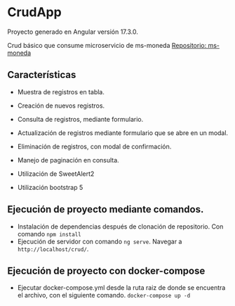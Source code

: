# CrudApp

Proyecto generado en Angular versión 17.3.0.

Crud básico que consume microservicio de ms-moneda [Repositorio: ms-moneda](https://github.com/Hugo-Medellin/ms-moneda)

## Características
- Muestra de registros en tabla.
- Creación de nuevos registros.
- Consulta de registros, mediante formulario.
- Actualización de registros mediante formulario que se abre en un modal.
- Eliminación de registros, con modal de confirmación.
- Manejo de paginación en consulta.

- Utilización de SweetAlert2
- Utilización bootstrap 5

## Ejecución de proyecto mediante comandos.
- Instalación de dependencias después de clonación de repositorio. Con comando `npm install`
- Ejecución de servidor con comando `ng serve`. Navegar a `http://localhost/crud/`.

## Ejecución de proyecto con docker-compose
- Ejecutar docker-compose.yml desde la ruta raiz de donde se encuentra el archivo, con el siguiente comando.
`docker-compose up -d`
